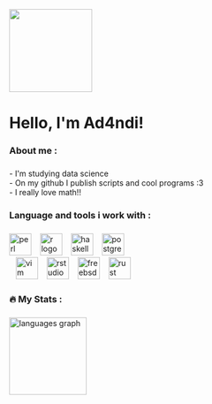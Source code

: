 <div align="left">
  <img height="150" src="https://external-content.duckduckgo.com/iu/?u=https%3A%2F%2Fwww.netbsd.org%2Fimages%2Flogos%2Fnetbsd_powered.gif&f=1&nofb=1&ipt=8e8ea5b0b8e90b0107d94be3e0bbdee7e34218ae7cb7f8b88ccfd2808fa3f939https://external-content.duckduckgo.com/iu/?u=http%3A%2F%2Fwww.netbsd.org%2Fimages%2Fpowered-by-NetBSD.png&f=1&nofb=1&ipt=389cbddc4a09b5990d675f737c46547ad1e1b309cac746c6389fded660b9ea4e"  />
</div>

###

<h1 align="left">Hello, I'm Ad4ndi!</h1>

###

<h3 align="left">About me :</h3>

###

<p align="left">- I'm studying data science<br>- On my github I publish scripts and cool programs :3<br>- I really love math!!</p>

###

<h3 align="left">Language and tools i work with :</h3>

###

<div align="left">
  <img src="https://img.shields.io/badge/Perl-39457E?logo=perl&logoColor=white&style=for-the-badge" height="40" alt="perl logo"  />
  <img width="8" />
  <img src="https://img.shields.io/badge/R-276DC3?logo=r&logoColor=white&style=for-the-badge" height="40" alt="r logo"  />
  <img width="8" />
  <img src="https://img.shields.io/badge/Haskell-5D4F85?logo=haskell&logoColor=white&style=for-the-badge" height="40" alt="haskell logo"  />
  <img width="8" />
  <img src="https://img.shields.io/badge/PostgreSQL-4169E1?logo=postgresql&logoColor=white&style=for-the-badge" height="40" alt="postgresql logo"  />
  <br>
  <img width="8" />
  <img src="https://img.shields.io/badge/Vim-019733?logo=vim&logoColor=white&style=for-the-badge" height="40" alt="vim logo"  />
  <img width="8" />
  <img src="https://img.shields.io/badge/RStudio-75AADB?logo=rstudioide&logoColor=black&style=for-the-badge" height="40" alt="rstudio logo"  />
  <img width="8" />
  <img src="https://img.shields.io/badge/FreeBSD-AB2B28?logo=freebsd&logoColor=white&style=for-the-badge" height="40" alt="freebsd logo"  />
  <img width="8" />
  <img src="https://img.shields.io/badge/Rust-000000?logo=rust&logoColor=white&style=for-the-badge" height="40" alt="rust logo"  />
</div>

###

<h3 align="left">🔥   My Stats :</h3>

###

<div align="left">
  <img src="https://github-readme-stats.vercel.app/api/top-langs?username=Ad4ndi&locale=en&hide_title=true&layout=compact&card_width=320&langs_count=8&theme=dracula&hide_border=false&order=2" height="140" alt="languages graph"  />
</div>

###
